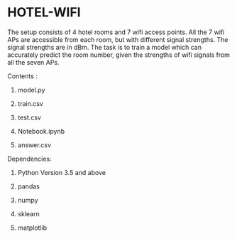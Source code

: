 # HOTEL-WIFI

The setup consists of 4 hotel rooms and 7 wifi access points. All the 7 wifi APs are accessible from each room, but with different signal strengths. The signal strengths are in dBm. The task is to train a model which can accurately predict the room number, given the strengths of wifi signals from all the seven APs.

Contents :

1) model.py

2) train.csv

3) test.csv

4) Notebook.ipynb

5) answer.csv

Dependencies:

1) Python Version 3.5 and above

2) pandas

3) numpy 

4) sklearn

4) matplotlib
